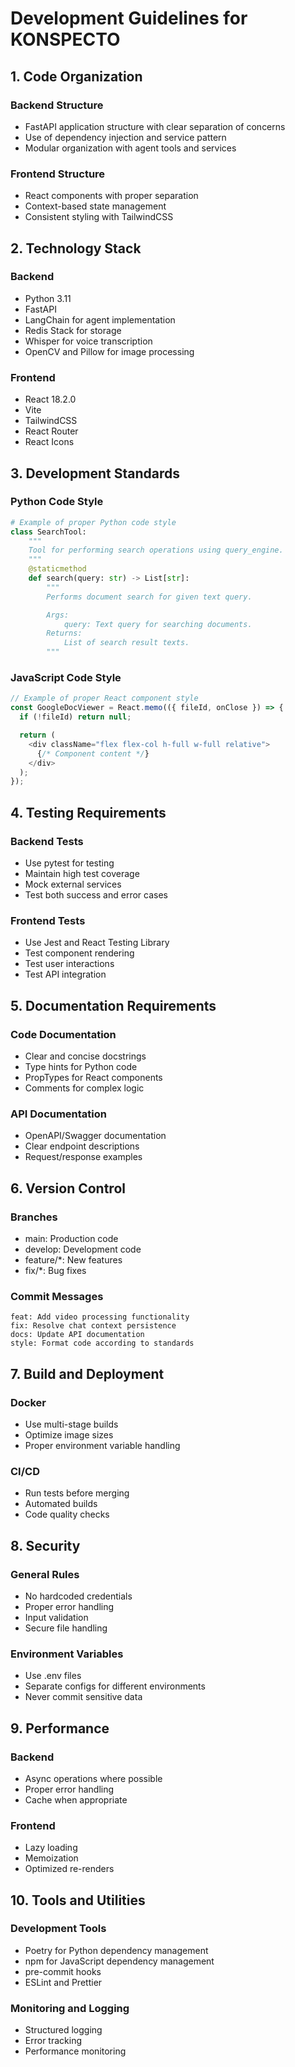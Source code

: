 # Development Guidelines for KONSPECTO

## 1. Code Organization

### Backend Structure

- FastAPI application structure with clear separation of concerns
- Use of dependency injection and service pattern
- Modular organization with agent tools and services

### Frontend Structure

- React components with proper separation
- Context-based state management
- Consistent styling with TailwindCSS

## 2. Technology Stack

### Backend

- Python 3.11
- FastAPI
- LangChain for agent implementation
- Redis Stack for storage
- Whisper for voice transcription
- OpenCV and Pillow for image processing

### Frontend

- React 18.2.0
- Vite
- TailwindCSS
- React Router
- React Icons

## 3. Development Standards

### Python Code Style

```python
# Example of proper Python code style
class SearchTool:
    """
    Tool for performing search operations using query_engine.
    """
    @staticmethod
    def search(query: str) -> List[str]:
        """
        Performs document search for given text query.

        Args:
            query: Text query for searching documents.
        Returns:
            List of search result texts.
        """
```

### JavaScript Code Style

```javascript
// Example of proper React component style
const GoogleDocViewer = React.memo(({ fileId, onClose }) => {
  if (!fileId) return null;

  return (
    <div className="flex flex-col h-full w-full relative">
      {/* Component content */}
    </div>
  );
});
```

## 4. Testing Requirements

### Backend Tests

- Use pytest for testing
- Maintain high test coverage
- Mock external services
- Test both success and error cases

### Frontend Tests

- Use Jest and React Testing Library
- Test component rendering
- Test user interactions
- Test API integration

## 5. Documentation Requirements

### Code Documentation

- Clear and concise docstrings
- Type hints for Python code
- PropTypes for React components
- Comments for complex logic

### API Documentation

- OpenAPI/Swagger documentation
- Clear endpoint descriptions
- Request/response examples

## 6. Version Control

### Branches

- main: Production code
- develop: Development code
- feature/\*: New features
- fix/\*: Bug fixes

### Commit Messages

```
feat: Add video processing functionality
fix: Resolve chat context persistence
docs: Update API documentation
style: Format code according to standards
```

## 7. Build and Deployment

### Docker

- Use multi-stage builds
- Optimize image sizes
- Proper environment variable handling

### CI/CD

- Run tests before merging
- Automated builds
- Code quality checks

## 8. Security

### General Rules

- No hardcoded credentials
- Proper error handling
- Input validation
- Secure file handling

### Environment Variables

- Use .env files
- Separate configs for different environments
- Never commit sensitive data

## 9. Performance

### Backend

- Async operations where possible
- Proper error handling
- Cache when appropriate

### Frontend

- Lazy loading
- Memoization
- Optimized re-renders

## 10. Tools and Utilities

### Development Tools

- Poetry for Python dependency management
- npm for JavaScript dependency management
- pre-commit hooks
- ESLint and Prettier

### Monitoring and Logging

- Structured logging
- Error tracking
- Performance monitoring
